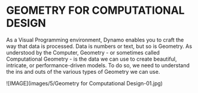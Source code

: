 # GEOMETRY FOR COMPUTATIONAL DESIGN

As a Visual Programming environment, Dynamo enables you to craft the way that data is processed. Data is numbers or text, but so is Geometry. As understood by the Computer, Geometry - or sometimes called Computational Geometry - is the data we can use to create beautiful, intricate, or performance-driven models. To do so, we need to understand the ins and outs of the various types of Geometry we can use.

![IMAGE](images/5/Geometry for Computational Design-01.jpg)
